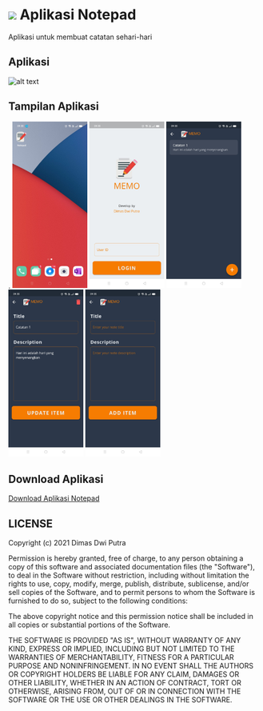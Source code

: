 # <img src="https://img.icons8.com/external-smashingstocks-thin-outline-color-smashing-stocks/67/undefined/external-memo-party-and-celebrations-smashingstocks-thin-outline-color-smashing-stocks.png"/> Aplikasi Notepad

Aplikasi untuk membuat catatan sehari-hari

## Aplikasi
<img src="assets/1.gif" alt="alt text" width="200"/>

## Tampilan Aplikasi

.
<img src="assets/1.jpg" alt="alt text" width="150"/>
<img src="assets/2.jpg" alt="alt text" width="150"/>
<img src="assets/3.jpg" alt="alt text" width="150"/>
<img src="assets/4.jpg" alt="alt text" width="150"/>
<img src="assets/5.jpg" alt="alt text" width="150"/>

## Download Aplikasi
[Download Aplikasi Notepad](https://github.com/Dimas263/aplikasi_notepad/blob/master/aplikasi_notepad.apk)

## LICENSE
Copyright (c) 2021 Dimas Dwi Putra

Permission is hereby granted, free of charge, to any person obtaining a copy
of this software and associated documentation files (the "Software"), to deal
in the Software without restriction, including without limitation the rights
to use, copy, modify, merge, publish, distribute, sublicense, and/or sell
copies of the Software, and to permit persons to whom the Software is
furnished to do so, subject to the following conditions:

The above copyright notice and this permission notice shall be included in all
copies or substantial portions of the Software.

THE SOFTWARE IS PROVIDED "AS IS", WITHOUT WARRANTY OF ANY KIND, EXPRESS OR
IMPLIED, INCLUDING BUT NOT LIMITED TO THE WARRANTIES OF MERCHANTABILITY,
FITNESS FOR A PARTICULAR PURPOSE AND NONINFRINGEMENT. IN NO EVENT SHALL THE
AUTHORS OR COPYRIGHT HOLDERS BE LIABLE FOR ANY CLAIM, DAMAGES OR OTHER
LIABILITY, WHETHER IN AN ACTION OF CONTRACT, TORT OR OTHERWISE, ARISING FROM,
OUT OF OR IN CONNECTION WITH THE SOFTWARE OR THE USE OR OTHER DEALINGS IN THE
SOFTWARE.
